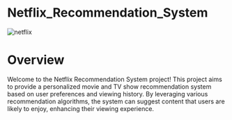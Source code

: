 # Netflix_Recommendation_System

![netflix](https://github.com/Andrei-Vaduva/Netflix_Recommendation_System/assets/165882901/8a259e7a-fa85-4692-aa62-6636e74ce194)

# Overview
Welcome to the Netflix Recommendation System project! This project aims to provide a personalized movie and TV show recommendation system based on user preferences and viewing history. By leveraging various recommendation algorithms, the system can suggest content that users are likely to enjoy, enhancing their viewing experience.
